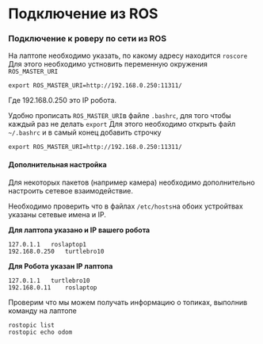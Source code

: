 # Подключение из ROS



### Подключение к роверу по сети из ROS

На лаптопе необходимо указать, по какому адреcу находится `roscore` Для этого необходимо устновить переменную окружения `ROS_MASTER_URI`

```text
export ROS_MASTER_URI=http://192.168.0.250:11311/
```

Где 192.168.0.250 это IP робота.

Удобно прописать `ROS_MASTER_URI`в файле `.bashrc`, для того чтобы каждый раз не делать `export` Для этого необходимо открыть файл `~/.bashrc` и в самый конец добавить строчку

```text
export ROS_MASTER_URI=http://192.168.0.250:11311/
```

#### Дополнительная настройка

Для некоторых пакетов \(например камера\) необходимо дополнительно настроить сетевое взаимодействие.

Необходимо проверить что в файлах `/etc/hosts`на обоих устройтвах указаны сетевые имена и IP. 

**Для лаптопа указано и IP вашего робота**

```text
127.0.1.1	roslaptop1
192.168.0.250	turtlebro10
```

**Для Робота указан IP лаптопа**

```text
127.0.1.1	turtlebro10
192.168.0.11	roslaptop
```

Проверим что мы можем получать информацию о топиках, выполнив команду на лаптопе

```text
rostopic list
rostopic echo odom
```

